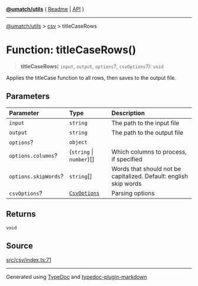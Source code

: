 [**@umatch/utils**](../../README.md) ( [Readme](../../README.md) \| [API](../../API.md) )

---

[@umatch/utils](../../API.md) > [csv](../README.md) > titleCaseRows

# Function: titleCaseRows()

> **titleCaseRows**(
> `input`,
> `output`,
> `options`?,
> `csvOptions`?): `void`

Applies the titleCase function to all rows, then saves to the
output file.

## Parameters

| Parameter            | Type                                                     | Description                                                       |
| :------------------- | :------------------------------------------------------- | :---------------------------------------------------------------- |
| `input`              | `string`                                                 | The path to the input file                                        |
| `output`             | `string`                                                 | The path to the output file                                       |
| `options`?           | `object`                                                 |                                                                   |
| `options.columns`?   | (`string` \| `number`)[]                                 | Which columns to process, if specified                            |
| `options.skipWords`? | `string`[]                                               | Words that should not be capitalized. Default: english skip words |
| `csvOptions`?        | [`CsvOptions`](../type-aliases/type-alias.CsvOptions.md) | Parsing options                                                   |

## Returns

`void`

## Source

[src/csv/index.ts:71](https://github.com/umatch-oficial/utils/blob/51f6213/src/csv/index.ts#L71)

---

Generated using [TypeDoc](https://typedoc.org/) and [typedoc-plugin-markdown](https://www.npmjs.com/package/typedoc-plugin-markdown)
